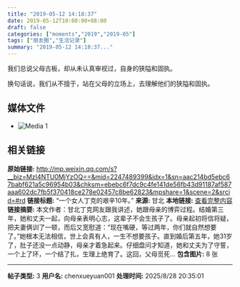 ```yaml
---
title: "2019-05-12 14:18:37"
date: 2019-05-12T10:00:00+08:00
draft: false
categories: ["moments","2019","2019-05"]
tags: ["朋友圈","生活记录"]
summary: "2019-05-12 14:18:37..."
---
```


我们总说父母古板，却从未认真审视过，自身的狭隘和固执。

换句话说，我们从不擅于，站在父母的立场上，去理解他们的狭隘和固执。

## 媒体文件

- ![Media 1](/Moments/photos/2019-05-12/201905121418370.jpg)

## 相关链接

**原始链接:** http://mp.weixin.qq.com/s?__biz=MzI4NTU0MjYzOQ==&mid=2247489399&idx=1&sn=aac214bd5ebc67babf621a5c96954b03&chksm=ebebc6f7dc9c4fe141de56fb43d91187af587aaa602dc7fb5f370418ce278e02457c8be62823&mpshare=1&scene=2&srcid=#rd
**链接标题:** “一个女人丁克的艰辛10年。”
**来源:** 甘北
**本地链接:** [查看完整内容](/link_content/2019/05/2019-05-12/link_content/)
**链接摘要:** 本文作者：甘北丁克网友跟我讲述，她跟母亲的博弈过程。结婚第三年，她和丈夫一起，向母亲表明心志，这辈子不会生孩子了。母亲起初将信将疑，把夫妻俩训了一顿，而后又宽慰道：“现在嘴硬，等过两年，你们就自然想要了。”她根本无法相信，世上会真有人，一生不想要孩子。直到婚后第五年，她31岁了，肚子还没一点动静，母亲才着急起来。仔细盘问才知道，她和丈夫为了守誓，一个上了环，一个结了扎，生理上绝育了。这回，父母觅死...
**包含图片:** 8 张

---

**帖子类型:** 3
**用户名:** chenxueyuan001
**处理时间:** 2025/8/28 20:35:01